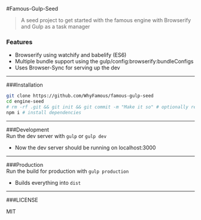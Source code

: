 #Famous-Gulp-Seed
> A seed project to get started with the famous engine with Browserify and Gulp as a task manager

### Features
 - Browserify using watchify and babelify (ES6)
 - Multiple bundle support using the gulp/config:browserify:bundleConfigs
 - Uses Browser-Sync for serving up the dev

---

###Installation

```bash
git clone https://github.com/WhyFamous/famous-gulp-seed
cd engine-seed
# rm -rf .git && git init && git commit -m "Make it so" # optionally reset git history
npm i # install dependencies
```

---

###Development  
 Run the dev server with ```gulp``` or ```gulp dev```

 - Now the dev server should be running on localhost:3000

---  

###Production  
 Run the build for production with ```gulp production```

 - Builds everything into `dist`

---  

###LICENSE

MIT
